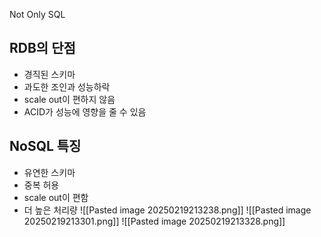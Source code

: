 Not Only SQL
## RDB의 단점
- 경직된 스키마 
- 과도한 조인과 성능하락
- scale out이 편하지 않음
- ACID가 성능에 영향을 줄 수 있음
## NoSQL 특징
- 유연한 스키마
- 중복 허용
- scale out이 편함
- 더 높은 처리량
![[Pasted image 20250219213238.png]]
![[Pasted image 20250219213301.png]]
![[Pasted image 20250219213328.png]]
